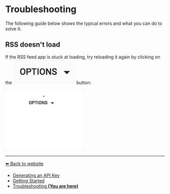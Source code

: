 # Troubleshooting
The following guide below shows the typical errors and what you can do to solve it.

## RSS doesn't load
If the RSS feed app is stuck at loading, try reloading it again by clicking on the ![Options button](../img/troubleshooting/options_btn.jpg) button:

![Options](../img/troubleshooting/rss_feed_not_loading.gif)

---
[:arrow_left: Back to website](https://angular-rss-reader.firebaseapp.com)

- [Generating an API Key](./GENERATE_API_KEY.md)
- [Getting Started](./GETTING_STARTED.md)
- [Troubleshooting **(You are here)**](./TROUBLESHOOTING.md)
